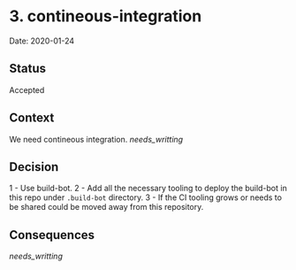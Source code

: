 # 3. contineous-integration

Date: 2020-01-24

## Status

Accepted

## Context

We need contineous integration.
_needs_writting_

## Decision

1 - Use build-bot.
2 - Add all the necessary tooling to deploy the build-bot in this repo under `.build-bot` directory.
3 - If the CI tooling grows or needs to be shared could be moved away from this repository.

## Consequences

_needs_writting_
